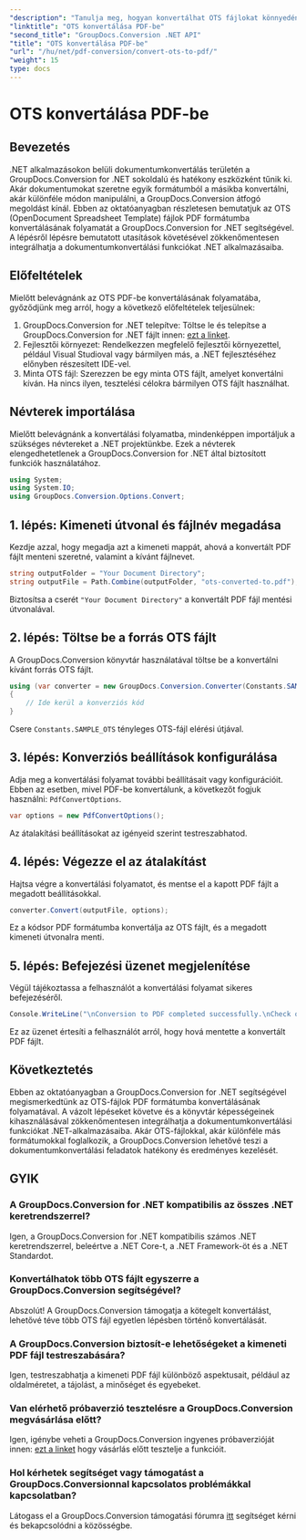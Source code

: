 ```yaml
---
"description": "Tanulja meg, hogyan konvertálhat OTS fájlokat könnyedén PDF formátumba a GroupDocs.Conversion for .NET segítségével. Lépésről lépésre bemutató útmutató mellékelve."
"linktitle": "OTS konvertálása PDF-be"
"second_title": "GroupDocs.Conversion .NET API"
"title": "OTS konvertálása PDF-be"
"url": "/hu/net/pdf-conversion/convert-ots-to-pdf/"
"weight": 15
type: docs
---
```

# OTS konvertálása PDF-be

## Bevezetés
.NET alkalmazásokon belüli dokumentumkonvertálás területén a GroupDocs.Conversion for .NET sokoldalú és hatékony eszközként tűnik ki. Akár dokumentumokat szeretne egyik formátumból a másikba konvertálni, akár különféle módon manipulálni, a GroupDocs.Conversion átfogó megoldást kínál. Ebben az oktatóanyagban részletesen bemutatjuk az OTS (OpenDocument Spreadsheet Template) fájlok PDF formátumba konvertálásának folyamatát a GroupDocs.Conversion for .NET segítségével. A lépésről lépésre bemutatott utasítások követésével zökkenőmentesen integrálhatja a dokumentumkonvertálási funkciókat .NET alkalmazásaiba.
## Előfeltételek
Mielőtt belevágnánk az OTS PDF-be konvertálásának folyamatába, győződjünk meg arról, hogy a következő előfeltételek teljesülnek:
1. GroupDocs.Conversion for .NET telepítve: Töltse le és telepítse a GroupDocs.Conversion for .NET fájlt innen: [ezt a linket](https://releases.groupdocs.com/conversion/net/).
2. Fejlesztői környezet: Rendelkezzen megfelelő fejlesztői környezettel, például Visual Studioval vagy bármilyen más, a .NET fejlesztéséhez előnyben részesített IDE-vel.
3. Minta OTS fájl: Szerezzen be egy minta OTS fájlt, amelyet konvertálni kíván. Ha nincs ilyen, tesztelési célokra bármilyen OTS fájlt használhat.

## Névterek importálása
Mielőtt belevágnánk a konvertálási folyamatba, mindenképpen importáljuk a szükséges névtereket a .NET projektünkbe. Ezek a névterek elengedhetetlenek a GroupDocs.Conversion for .NET által biztosított funkciók használatához.
```csharp
using System;
using System.IO;
using GroupDocs.Conversion.Options.Convert;
```
## 1. lépés: Kimeneti útvonal és fájlnév megadása
Kezdje azzal, hogy megadja azt a kimeneti mappát, ahová a konvertált PDF fájlt menteni szeretné, valamint a kívánt fájlnevet.
```csharp
string outputFolder = "Your Document Directory";
string outputFile = Path.Combine(outputFolder, "ots-converted-to.pdf");
```
Biztosítsa a cserét `"Your Document Directory"` a konvertált PDF fájl mentési útvonalával.
## 2. lépés: Töltse be a forrás OTS fájlt
A GroupDocs.Conversion könyvtár használatával töltse be a konvertálni kívánt forrás OTS fájlt.
```csharp
using (var converter = new GroupDocs.Conversion.Converter(Constants.SAMPLE_OTS))
{
    // Ide kerül a konverziós kód
}
```
Csere `Constants.SAMPLE_OTS` tényleges OTS-fájl elérési útjával.
## 3. lépés: Konverziós beállítások konfigurálása
Adja meg a konvertálási folyamat további beállításait vagy konfigurációit. Ebben az esetben, mivel PDF-be konvertálunk, a következőt fogjuk használni: `PdfConvertOptions`.
```csharp
var options = new PdfConvertOptions();
```
Az átalakítási beállításokat az igényeid szerint testreszabhatod.
## 4. lépés: Végezze el az átalakítást
Hajtsa végre a konvertálási folyamatot, és mentse el a kapott PDF fájlt a megadott beállításokkal.
```csharp
converter.Convert(outputFile, options);
```
Ez a kódsor PDF formátumba konvertálja az OTS fájlt, és a megadott kimeneti útvonalra menti.
## 5. lépés: Befejezési üzenet megjelenítése
Végül tájékoztassa a felhasználót a konvertálási folyamat sikeres befejezéséről.
```csharp
Console.WriteLine("\nConversion to PDF completed successfully.\nCheck output in {0}", outputFolder);
```
Ez az üzenet értesíti a felhasználót arról, hogy hová mentette a konvertált PDF fájlt.

## Következtetés
Ebben az oktatóanyagban a GroupDocs.Conversion for .NET segítségével megismerkedtünk az OTS-fájlok PDF formátumba konvertálásának folyamatával. A vázolt lépéseket követve és a könyvtár képességeinek kihasználásával zökkenőmentesen integrálhatja a dokumentumkonvertálási funkciókat .NET-alkalmazásaiba. Akár OTS-fájlokkal, akár különféle más formátumokkal foglalkozik, a GroupDocs.Conversion lehetővé teszi a dokumentumkonvertálási feladatok hatékony és eredményes kezelését.
## GYIK
### A GroupDocs.Conversion for .NET kompatibilis az összes .NET keretrendszerrel?
Igen, a GroupDocs.Conversion for .NET kompatibilis számos .NET keretrendszerrel, beleértve a .NET Core-t, a .NET Framework-öt és a .NET Standardot.
### Konvertálhatok több OTS fájlt egyszerre a GroupDocs.Conversion segítségével?
Abszolút! A GroupDocs.Conversion támogatja a kötegelt konvertálást, lehetővé téve több OTS fájl egyetlen lépésben történő konvertálását.
### A GroupDocs.Conversion biztosít-e lehetőségeket a kimeneti PDF fájl testreszabására?
Igen, testreszabhatja a kimeneti PDF fájl különböző aspektusait, például az oldalméretet, a tájolást, a minőséget és egyebeket.
### Van elérhető próbaverzió tesztelésre a GroupDocs.Conversion megvásárlása előtt?
Igen, igénybe veheti a GroupDocs.Conversion ingyenes próbaverzióját innen: [ezt a linket](https://releases.groupdocs.com/) hogy vásárlás előtt tesztelje a funkcióit.
### Hol kérhetek segítséget vagy támogatást a GroupDocs.Conversionnal kapcsolatos problémákkal kapcsolatban?
Látogass el a GroupDocs.Conversion támogatási fórumra [itt](https://forum.groupdocs.com/c/conversion/11) segítséget kérni és bekapcsolódni a közösségbe.